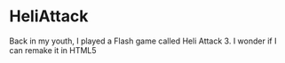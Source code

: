 # HeliAttack
Back in my youth, I played a Flash game called Heli Attack 3. I wonder if I can remake it in HTML5
